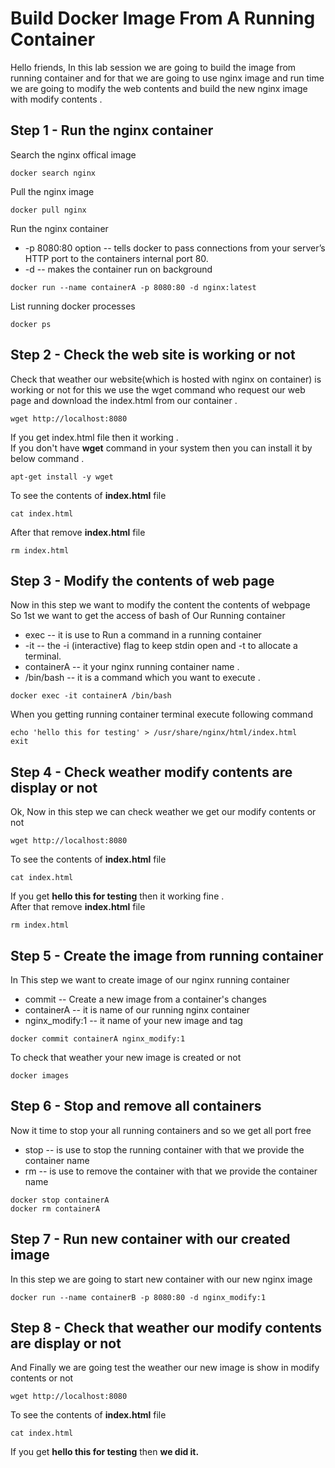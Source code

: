 # Build Docker Image From A Running Container

Hello friends, In this lab session we are going to build the image from running container and for that we are going to use nginx image and run time we are going to modify the web contents and build the new nginx image with modify contents .

## Step 1 - Run the nginx container 
Search the nginx offical image 
```
docker search nginx
```

Pull the nginx image 
```
docker pull nginx
```

Run the nginx container
* -p 8080:80 option -- tells docker to pass connections from your server’s HTTP port to the containers internal port 80.
* -d -- makes the container run on background
```
docker run --name containerA -p 8080:80 -d nginx:latest
```

List running docker processes
```
docker ps
```

## Step 2 - Check the web site is working or not
Check that weather our website(which is hosted with nginx on container) is working or not for this we use the wget command who request our web page and download the index.html from our container . 
```
wget http://localhost:8080
```
If you get index.html file then it working .<br/>
If you don't have **wget** command in your system then you can install it by below command .
```
apt-get install -y wget 
```
To see the contents of **index.html** file
```
cat index.html
```
After that remove **index.html** file
```
rm index.html
```

## Step 3 - Modify the contents of web page 
Now in this step we want to modify the content the contents of webpage<br/>
So 1st we want to get the access of bash of Our Running container 
* exec -- it is use to Run a command in a running container
* -it -- the -i (interactive) flag to keep stdin open and -t to allocate a terminal.
* containerA -- it your nginx running container name .
* /bin/bash -- it is a command which you want to execute .
```
docker exec -it containerA /bin/bash
```

When you getting running container terminal execute following command 
```
echo 'hello this for testing' > /usr/share/nginx/html/index.html
exit
```

## Step 4 - Check weather modify contents are display or not 
Ok, Now in this step we can check weather we get our modify contents or not 
```
wget http://localhost:8080
```

To see the contents of **index.html** file 
```
cat index.html
```
If you get **hello this for testing** then it working fine .<br/>
After that remove **index.html** file
```
rm index.html
```

## Step 5 - Create the image from running container 
In This step we want to create image of our nginx running container 
* commit -- Create a new image from a container's changes
* containerA -- it is name of our running nginx container 
* nginx_modify:1 -- it name of your new image and tag 
```
docker commit containerA nginx_modify:1
```

To check that weather your new image is created or not 
```
docker images
```

## Step 6 - Stop and remove all containers
Now it time to stop your all running containers and so we get all port free 
* stop -- is use to stop the running container with that we provide the container name
* rm -- is use to remove the container with that we provide the container name
```
docker stop containerA
docker rm containerA
```
## Step 7 - Run new container with our created image
In this step we are going to start new container with our new nginx image 
```
docker run --name containerB -p 8080:80 -d nginx_modify:1
```

## Step 8 - Check that weather our modify contents are display or not
And Finally we are going test the weather our new image is show in modify contents or not 
```
wget http://localhost:8080
```

To see the contents of **index.html** file
```
cat index.html
```
If you get **hello this for testing** then **we did it.**
